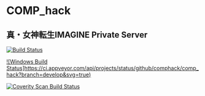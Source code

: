 # COMP\_hack #
## 真・女神転生IMAGINE Private Server ##

[![Build Status](https://travis-ci.org/comphack/comp_hack.svg?branch=develop)](https://travis-ci.org/comphack/comp_hack)

[![Windows Build Status]https://ci.appveyor.com/api/projects/status/github/comphack/comp_hack?branch=develop&svg=true)](https://ci.appveyor.com/api/projects/status/github/comphack/comp_hack?branch=develop&svg=true)

<a href="https://scan.coverity.com/projects/comphack-comp_hack">
  <img alt="Coverity Scan Build Status"
       src="https://scan.coverity.com/projects/9671/badge.svg"/>
</a>
